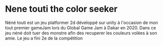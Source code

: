# Nene touti the color seeker
 Néné touti est un jeu platformer 2d développé sur unity à l'occasion de mon tout premier gameJam lors du Global Game Jam à Dakar en 2020. Dans ce jeu néné doit tuer des monstre afin des recuperer les couleurs volées à son amie. Le jeu a fini 2e de la compétition
